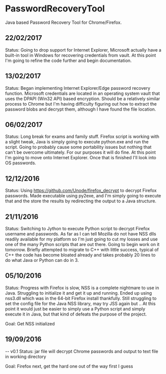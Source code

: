 # PasswordRecoveryTool
Java based Password Recovery Tool for Chrome/Firefox.

## 22/02/2017
   Status:
   Going to drop support for Internet Explorer, Microsoft actually have a built-in tool in Windows for recovering credentials from
   vault. At this point I'm going to refine the code further and begin documentation.

## 13/02/2017
   Status:
   Began implementing Internet Explorer/Edge password recovery function. Microsoft credentials are located in an operating system
   vault that uses the DPAPI (Win32 API) based encryption. Should be a relatively similar process to Chrome but I'm having difficulty
   figuring out how to extract the password blobs and decrypt them, although I have found the file location.

## 06/02/2017
   Status:
   Long break for exams and family stuff. Firefox script is working with a slight tweak, Java is simply going to execute
   python.exe and run the script. Going to probably cause some portability issues but nothing that can't be overcome
   ultimately. For our purposes it will do fine. At this point I'm going to move onto Internet Explorer. Once that is
   finished I'll look into OS passwords.

## 12/12/2016
   Status:
   Using https://github.com/Unode/firefox_decrypt to decrypt Firefox passwords. Made executable using py2exe,
   and I'm simply going to execute that and the store the results by redirecting the output to a Java structure.

## 21/11/2016
   Status:
   Switching to Jython to execute Python script to decrypt Firefox username and passwords. 
   As far as I can tell Mozilla do not have NSS dlls readily available for my platform so I'm
   just going to cut my losses and use one of the many Python scripts that are out there. Going
   to begin work on it tomorrow. Briefly attempted to migrate to C++ with little success, typical of
   C++ the code has become bloated already and takes probably 20 lines to do what Java or Python can do in 3.

## 05/10/2016
   Status:
   Progress with Firefox is slow, NSS is a complete nightmare to use in Java. Struggling to initialize it
   and get it up and running. Ended up using nss3.dll which was in the 64-bit Firefox install thankfully.
   Still struggling to set the config file for the Java NSS library, may try JSS again but ..
   At this point it would just be easier to simply use a Python script and simply execute it in Java, but that
   kind of defeats the purpose of the project.
   
   Goal: Get NSS initialized

## 19/09/2016

 -- v0.1
   Status:
   jar file will decrypt Chrome passwords and output to text file in working directory

   Goal:
   Firefox next, get the hard one out of the way first I guess
